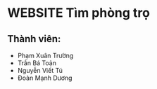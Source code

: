 # WEBSITE Tìm phòng trọ

## Thành viên:
* Phạm Xuân Trường
* Trần Bá Toản
* Nguyễn Viết Tú
* Đoàn Mạnh Dương